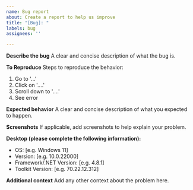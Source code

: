 ```yaml
---
name: Bug report
about: Create a report to help us improve
title: "[Bug]: "
labels: bug
assignees: ''

---
```


**Describe the bug**
A clear and concise description of what the bug is.

**To Reproduce**
Steps to reproduce the behavior:
1. Go to '...'
2. Click on '....'
3. Scroll down to '....'
4. See error

**Expected behavior**
A clear and concise description of what you expected to happen.

**Screenshots**
If applicable, add screenshots to help explain your problem.

**Desktop (please complete the following information):**
 - OS: [e.g. Windows 11]
 - Version: [e.g. 10.0.22000]
 - Framework/.NET Version: [e.g. 4.8.1] 
 - Toolkit Version: [e.g. 70.22.12.312]

**Additional context**
Add any other context about the problem here.

